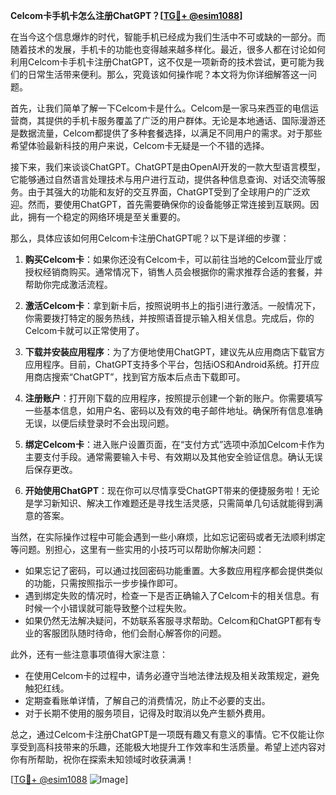 **Celcom卡手机卡怎么注册ChatGPT？[[TG💪+ @esim1088](https://t.me/s/esim1088)]**

在当今这个信息爆炸的时代，智能手机已经成为我们生活中不可或缺的一部分。而随着技术的发展，手机卡的功能也变得越来越多样化。最近，很多人都在讨论如何利用Celcom卡手机卡注册ChatGPT，这不仅是一项新奇的技术尝试，更可能为我们的日常生活带来便利。那么，究竟该如何操作呢？本文将为你详细解答这一问题。

首先，让我们简单了解一下Celcom卡是什么。Celcom是一家马来西亚的电信运营商，其提供的手机卡服务覆盖了广泛的用户群体。无论是本地通话、国际漫游还是数据流量，Celcom都提供了多种套餐选择，以满足不同用户的需求。对于那些希望体验最新科技的用户来说，Celcom卡无疑是一个不错的选择。

接下来，我们来谈谈ChatGPT。ChatGPT是由OpenAI开发的一款大型语言模型，它能够通过自然语言处理技术与用户进行互动，提供各种信息查询、对话交流等服务。由于其强大的功能和友好的交互界面，ChatGPT受到了全球用户的广泛欢迎。然而，要使用ChatGPT，首先需要确保你的设备能够正常连接到互联网。因此，拥有一个稳定的网络环境是至关重要的。

那么，具体应该如何用Celcom卡注册ChatGPT呢？以下是详细的步骤：

1. **购买Celcom卡**：如果你还没有Celcom卡，可以前往当地的Celcom营业厅或授权经销商购买。通常情况下，销售人员会根据你的需求推荐合适的套餐，并帮助你完成激活流程。

2. **激活Celcom卡**：拿到新卡后，按照说明书上的指引进行激活。一般情况下，你需要拨打特定的服务热线，并按照语音提示输入相关信息。完成后，你的Celcom卡就可以正常使用了。

3. **下载并安装应用程序**：为了方便地使用ChatGPT，建议先从应用商店下载官方应用程序。目前，ChatGPT支持多个平台，包括iOS和Android系统。打开应用商店搜索“ChatGPT”，找到官方版本后点击下载即可。

4. **注册账户**：打开刚下载的应用程序，按照提示创建一个新的账户。你需要填写一些基本信息，如用户名、密码以及有效的电子邮件地址。确保所有信息准确无误，以便后续登录时不会出现问题。

5. **绑定Celcom卡**：进入账户设置页面，在“支付方式”选项中添加Celcom卡作为主要支付手段。通常需要输入卡号、有效期以及其他安全验证信息。确认无误后保存更改。

6. **开始使用ChatGPT**：现在你可以尽情享受ChatGPT带来的便捷服务啦！无论是学习新知识、解决工作难题还是寻找生活灵感，只需简单几句话就能得到满意的答案。

当然，在实际操作过程中可能会遇到一些小麻烦，比如忘记密码或者无法顺利绑定等问题。别担心，这里有一些实用的小技巧可以帮助你解决问题：

- 如果忘记了密码，可以通过找回密码功能重置。大多数应用程序都会提供类似的功能，只需按照指示一步步操作即可。
- 遇到绑定失败的情况时，检查一下是否正确输入了Celcom卡的相关信息。有时候一个小错误就可能导致整个过程失败。
- 如果仍然无法解决疑问，不妨联系客服寻求帮助。Celcom和ChatGPT都有专业的客服团队随时待命，他们会耐心解答你的问题。

此外，还有一些注意事项值得大家注意：

- 在使用Celcom卡的过程中，请务必遵守当地法律法规及相关政策规定，避免触犯红线。
- 定期查看账单详情，了解自己的消费情况，防止不必要的支出。
- 对于长期不使用的服务项目，记得及时取消以免产生额外费用。

总之，通过Celcom卡注册ChatGPT是一项既有趣又有意义的事情。它不仅能让你享受到高科技带来的乐趣，还能极大地提升工作效率和生活质量。希望上述内容对你有所帮助，祝你在探索未知领域时收获满满！

[[TG💪+ @esim1088](https://t.me/s/esim1088) ![Image](https://i.postimg.cc/4NQfJmqS/Snipaste-2025-05-13-00-14-12.png)]